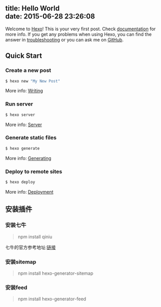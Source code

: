 title: Hello World  
date: 2015-06-28 23:26:08
---
Welcome to [Hexo](http://hexo.io/)! This is your very first post. Check [documentation](http://hexo.io/docs/) for more info. If you get any problems when using Hexo, you can find the answer in [troubleshooting](http://hexo.io/docs/troubleshooting.html) or you can ask me on [GitHub](https://github.com/hexojs/hexo/issues).  
<!-- more -->

## Quick Start

### Create a new post

``` bash
$ hexo new "My New Post"
```

More info: [Writing](http://hexo.io/docs/writing.html)

### Run server

``` bash
$ hexo server
```

More info: [Server](http://hexo.io/docs/server.html)

### Generate static files

``` bash
$ hexo generate
```

More info: [Generating](http://hexo.io/docs/generating.html)

### Deploy to remote sites

``` bash
$ hexo deploy
```

More info: [Deployment](http://hexo.io/docs/deployment.html)  


## 安装插件  
 
### 安装七牛 
> npm install qiniu    

七牛的官方参考地址:[链接](http://developer.qiniu.com/docs/v6/sdk/nodejs-sdk.html)  

### 安装sitemap  
> npm install hexo-generator-sitemap  

###  安装feed  
> npm install hexo-generator-feed




